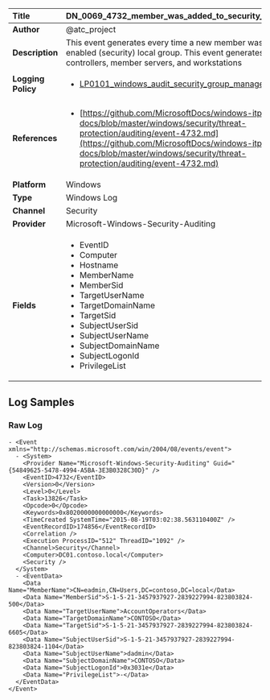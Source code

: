 | Title              | DN_0069_4732_member_was_added_to_security_enabled_local_group       |
|:-------------------|:------------------|
| **Author**         | @atc_project        |
| **Description**    | This event generates every time a new member was added to a  security-enabled (security) local group. This event generates  on domain controllers, member servers, and workstations |
| **Logging Policy** | <ul><li>[LP0101_windows_audit_security_group_management](../Logging_Policies/LP0101_windows_audit_security_group_management.md)</li></ul> |
| **References**     | <ul><li>[https://github.com/MicrosoftDocs/windows-itpro-docs/blob/master/windows/security/threat-protection/auditing/event-4732.md](https://github.com/MicrosoftDocs/windows-itpro-docs/blob/master/windows/security/threat-protection/auditing/event-4732.md)</li></ul> |
| **Platform**       | Windows    |
| **Type**           | Windows Log        |
| **Channel**        | Security     |
| **Provider**       | Microsoft-Windows-Security-Auditing    |
| **Fields**         | <ul><li>EventID</li><li>Computer</li><li>Hostname</li><li>MemberName</li><li>MemberSid</li><li>TargetUserName</li><li>TargetDomainName</li><li>TargetSid</li><li>SubjectUserSid</li><li>SubjectUserName</li><li>SubjectDomainName</li><li>SubjectLogonId</li><li>PrivilegeList</li></ul> |


## Log Samples

### Raw Log

```
- <Event xmlns="http://schemas.microsoft.com/win/2004/08/events/event">
  - <System>
    <Provider Name="Microsoft-Windows-Security-Auditing" Guid="{54849625-5478-4994-A5BA-3E3B0328C30D}" /> 
    <EventID>4732</EventID> 
    <Version>0</Version> 
    <Level>0</Level> 
    <Task>13826</Task> 
    <Opcode>0</Opcode> 
    <Keywords>0x8020000000000000</Keywords> 
    <TimeCreated SystemTime="2015-08-19T03:02:38.563110400Z" /> 
    <EventRecordID>174856</EventRecordID> 
    <Correlation /> 
    <Execution ProcessID="512" ThreadID="1092" /> 
    <Channel>Security</Channel> 
    <Computer>DC01.contoso.local</Computer> 
    <Security /> 
  </System>
  - <EventData>
    <Data Name="MemberName">CN=eadmin,CN=Users,DC=contoso,DC=local</Data> 
    <Data Name="MemberSid">S-1-5-21-3457937927-2839227994-823803824-500</Data> 
    <Data Name="TargetUserName">AccountOperators</Data> 
    <Data Name="TargetDomainName">CONTOSO</Data> 
    <Data Name="TargetSid">S-1-5-21-3457937927-2839227994-823803824-6605</Data> 
    <Data Name="SubjectUserSid">S-1-5-21-3457937927-2839227994-823803824-1104</Data> 
    <Data Name="SubjectUserName">dadmin</Data> 
    <Data Name="SubjectDomainName">CONTOSO</Data> 
    <Data Name="SubjectLogonId">0x3031e</Data> 
    <Data Name="PrivilegeList">-</Data> 
  </EventData>
</Event>

```




